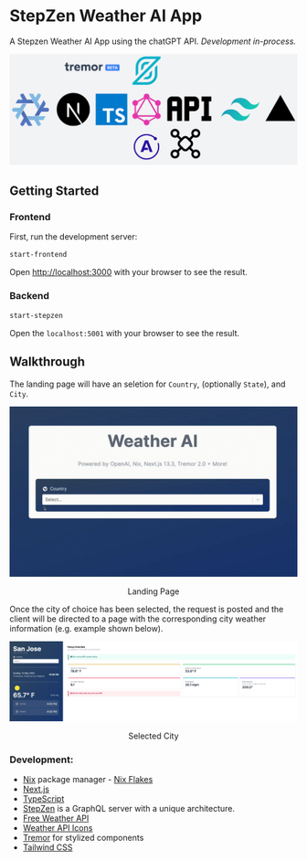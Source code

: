 # StepZen Weather AI App

A Stepzen Weather AI App using the chatGPT API.
*Development in-process.*

![dev](./public/images/Weather-AI-App.png)

<!-- This project is built using [Nix](https://nixos.org/) package manager; spcifically [Nix Flakes](https://nixos.wiki/wiki/Flakes) for a reliable, reproducible build by adding a lock file concept to the project. This is a [Next.js](https://nextjs.org/) project. -->
## Getting Started

### Frontend
First, run the development server:

```bash
start-frontend
```

Open [http://localhost:3000](http://localhost:3000) with your browser to see the result.
### Backend

```bash
start-stepzen
```

Open the `localhost:5001` with your browser to see the result.

## Walkthrough
The landing page will have an seletion for `Country`, (optionally `State`), and `City`.

![Home Page](./public/images/homepage_saiw.gif)
<p style="text-align: center;">Landing Page</p>

Once the city of choice has been selected, the request is posted and the client will be directed to a page with the corresponding city weather information (e.g. example shown below).

![selected city](./public/images/selectedCity.png)
<p style="text-align: center;">Selected City</p>

<!--
## Learn More
TBA -->

### Development:
- [Nix](https://nixos.org/) package manager - [Nix Flakes](https://nixos.wiki/wiki/Flakes)
- [Next.js](https://nextjs.org/)
- [TypeScript](https://www.typescriptlang.org/)
- [StepZen](https://stepzen.com/) is a GraphQL server with a unique architecture.
- [Free Weather API](https://open-meteo.com/)
- [Weather API Icons](https://www.weatherbit.io/)
- [Tremor](https://www.tremor.so/) for stylized components
- [Tailwind CSS](https://tailwindcss.com/)
